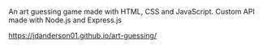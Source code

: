 An art guessing game made with HTML, CSS and JavaScript. Custom API made with Node.js and Express.js

https://jdanderson01.github.io/art-guessing/
